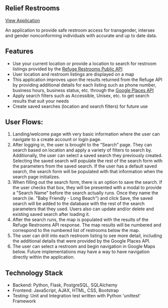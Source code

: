 ## Relief Restrooms

[View Application](https://restroom-locator.herokuapp.com/)

An application to provide safe restroom access for transgender, intersex and gender nonconforming individuals with accurate and up to date data.

## Features

- Use your current location or provide a location to search for restroom listings provided by the [Refuge Restrooms Public API](https://www.refugerestrooms.org/api/docs/)
- User location and restroom listings are displayed on a map
- This application improves upon the results returned from the Refuge API by providing additional details for each listing such as phone number, business hours, business status, etc. through the [Google Places API](https://developers.google.com/places/web-service/details)
- Apply search filters such as Accessible, Unisex, etc. to get search results that suit your needs
- Create saved searches (location and search filters) for future use

## User Flows:

1.  Landing/welcome page with very basic information where the user can navigate to a create account or login page.
2.  After logging in, the user is brought to the “Search” page. They can search based on location and apply a variety of filters to search by. Additionally, the user can select a saved search they previously created. Selecting the saved search will populate the rest of the search form with the parameters from the saved search. If the user has a default saved search, the search form will be populated with that information when the search page initializes.
3.  When filling out the search form, there is an option to save the search. If the user checks that box, they will be presented with a modal to provide a "Search Name" before the search actually runs. Once they name the search (ie. "Baby Friendly - Long Beach") and click Save, the saved search will be added to the database with the rest of the search parameters that they used. Users also can update and/or delete and existing saved search after loading it.
4.  After the search runs, the map is populated with the results of the Refuge Restrooms API response. The map results will be numbered and correspond to the numbered list of restrooms below the map.
5.  The user can drill into each restroom listing to see more detail, including the additional details that were provided by the Google Places API.
6.  The user can select a restroom and begin navigation in Google Maps below. Future implementations may have a way to have navigation directly within the application.

## Technology Stack

- Backend: Python, Flask, PostgreSQL, SQLAlchemy
- Frontend: JavaScript, AJAX, HTML, CSS, Bootstrap
- Testing: Unit and Integration test written with Python 'unittest' Framework
